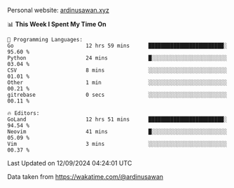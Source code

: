 Personal website: [ardinusawan.xyz](https://ardinusawan.xyz)

<!--START_SECTION:waka-->
📊 **This Week I Spent My Time On** 

```text
💬 Programming Languages: 
Go                       12 hrs 59 mins      ████████████████████████░   95.60 % 
Python                   24 mins             █░░░░░░░░░░░░░░░░░░░░░░░░   03.04 % 
CSV                      8 mins              ░░░░░░░░░░░░░░░░░░░░░░░░░   01.01 % 
Other                    1 min               ░░░░░░░░░░░░░░░░░░░░░░░░░   00.21 % 
gitrebase                0 secs              ░░░░░░░░░░░░░░░░░░░░░░░░░   00.11 % 

🔥 Editors: 
GoLand                   12 hrs 51 mins      ████████████████████████░   94.54 % 
Neovim                   41 mins             █░░░░░░░░░░░░░░░░░░░░░░░░   05.09 % 
Vim                      3 mins              ░░░░░░░░░░░░░░░░░░░░░░░░░   00.37 % 
```


 Last Updated on 12/09/2024 04:24:01 UTC
<!--END_SECTION:waka-->
Data taken from https://wakatime.com/@ardinusawan

